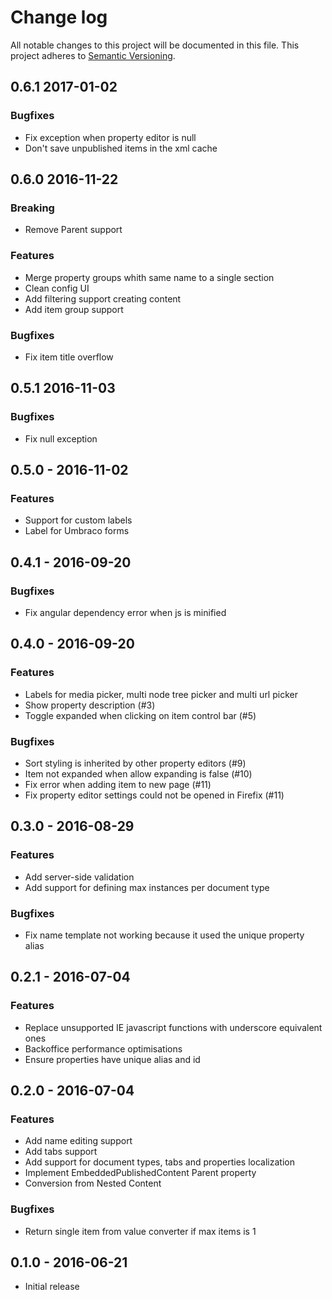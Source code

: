 # Change log
All notable changes to this project will be documented in this file.
This project adheres to [Semantic Versioning](http://semver.org/).

## 0.6.1 2017-01-02
### Bugfixes
- Fix exception when property editor is null 
- Don't save unpublished items in the xml cache

## 0.6.0 2016-11-22
### Breaking
- Remove Parent support

### Features
- Merge property groups whith same name to a single section
- Clean config UI
- Add filtering support creating content
- Add item group support

### Bugfixes
- Fix item title overflow

## 0.5.1 2016-11-03
### Bugfixes
- Fix null exception

## 0.5.0 - 2016-11-02
### Features
- Support for custom labels
- Label for Umbraco forms

## 0.4.1 - 2016-09-20
### Bugfixes
- Fix angular dependency error when js is minified

## 0.4.0 - 2016-09-20
### Features
- Labels for media picker, multi node tree picker and multi url picker
- Show property description (#3)
- Toggle expanded when clicking on item control bar (#5)

### Bugfixes
- Sort styling is inherited by other property editors (#9)
- Item not expanded when allow expanding is false (#10)
- Fix error when adding item to new page (#11)
- Fix property editor settings could not be opened in Firefix (#11)

## 0.3.0 - 2016-08-29
### Features
- Add server-side validation
- Add support for defining max instances per document type

### Bugfixes
- Fix name template not working because it used the unique property alias

## 0.2.1 - 2016-07-04
### Features
- Replace unsupported IE javascript functions with underscore equivalent ones
- Backoffice performance optimisations
- Ensure properties have unique alias and id

## 0.2.0 - 2016-07-04
### Features
- Add name editing support
- Add tabs support
- Add support for document types, tabs and properties localization
- Implement EmbeddedPublishedContent Parent property
- Conversion from Nested Content

### Bugfixes
- Return single item from value converter if max items is 1

## 0.1.0 - 2016-06-21
- Initial release
